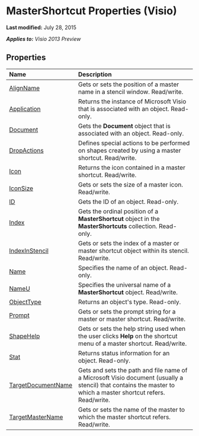 
# MasterShortcut Properties (Visio)

 **Last modified:** July 28, 2015

 _**Applies to:** Visio 2013 Preview_

## Properties



|**Name**|**Description**|
|:-----|:-----|
| [AlignName](022fdf3a-17f4-740f-191e-a06684ee3112.md)|Gets or sets the position of a master name in a stencil window. Read/write.|
| [Application](ae6a5562-33b1-fe91-d7b7-56030d18c3e7.md)|Returns the instance of Microsoft Visio that is associated with an object. Read-only.|
| [Document](68a0140f-eb0c-42aa-03ab-59cd93279fde.md)|Gets the  **Document** object that is associated with an object. Read-only.|
| [DropActions](6c835662-0ae4-4058-6fb9-7299f898150a.md)|Defines special actions to be performed on shapes created by using a master shortcut. Read/write.|
| [Icon](c0dafec6-ca3b-f791-c5b1-3da19f0d98ee.md)|Returns the icon contained in a master shortcut. Read/write.|
| [IconSize](9139aa9b-5dff-e59e-cb86-6df54feb4ba3.md)|Gets or sets the size of a master icon. Read/write.|
| [ID](00c39787-715e-677c-3241-eb35335b6ac6.md)|Gets the ID of an object. Read-only.|
| [Index](aa2bf63b-ef42-74ec-f631-eb0700d9f392.md)|Gets the ordinal position of a  **MasterShortcut** object in the **MasterShortcuts** collection. Read-only.|
| [IndexInStencil](4136d07c-6cb4-9f82-a358-d37977d8d4ae.md)|Gets or sets the index of a master or master shortcut object within its stencil. Read/write.|
| [Name](0c95f270-3810-b924-e55a-dd758b92cacd.md)|Specifies the name of an object. Read-only.|
| [NameU](6f4dfc2b-fe30-e8c2-5e0d-b6e657174482.md)|Specifies the universal name of a  **MasterShortcut** object. Read/write.|
| [ObjectType](4968cd31-22ce-d328-f7a5-2e5ea8b34019.md)|Returns an object's type. Read-only.|
| [Prompt](4fc4940a-98da-fa9a-6df1-60db2b394c22.md)|Gets or sets the prompt string for a master or master shortcut. Read/write.|
| [ShapeHelp](79a4c230-4f34-1644-6da3-bd72f116c11e.md)|Gets or sets the help string used when the user clicks  **Help** on the shortcut menu of a master shortcut. Read/write.|
| [Stat](5b0d4c22-cbc6-788b-82d4-4e1dd31fe715.md)|Returns status information for an object. Read-only.|
| [TargetDocumentName](0f4ede53-403c-f88e-b76f-fbf620ff54d1.md)|Gets and sets the path and file name of a Microsoft Visio document (usually a stencil) that contains the master to which a master shortcut refers. Read/write.|
| [TargetMasterName](6c59e85e-9ee8-afb5-c631-c0d790dd666e.md)|Gets or sets the name of the master to which the master shortcut refers. Read/write.|
